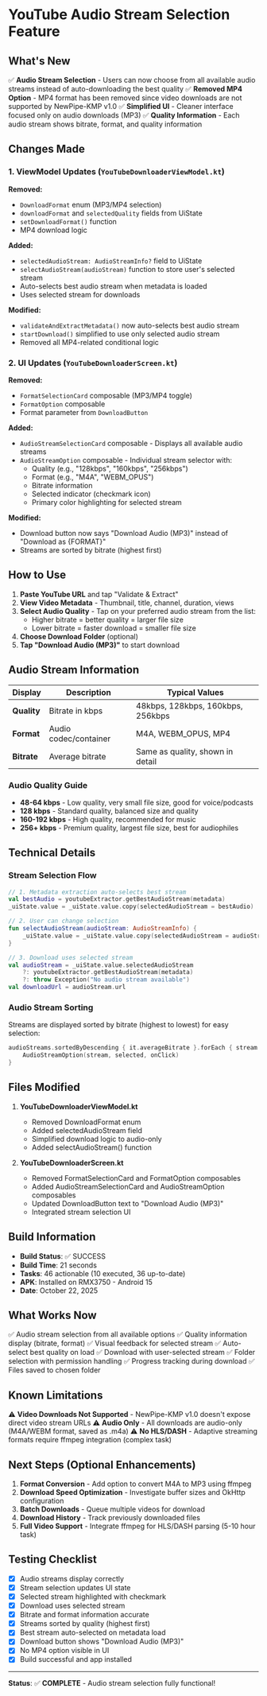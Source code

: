 # YouTube Audio Stream Selection Feature

## What's New

✅ **Audio Stream Selection** - Users can now choose from all available audio streams instead of auto-downloading the best quality
✅ **Removed MP4 Option** - MP4 format has been removed since video downloads are not supported by NewPipe-KMP v1.0
✅ **Simplified UI** - Cleaner interface focused only on audio downloads (MP3)
✅ **Quality Information** - Each audio stream shows bitrate, format, and quality information

## Changes Made

### 1. **ViewModel Updates** (`YouTubeDownloaderViewModel.kt`)

**Removed:**
- `DownloadFormat` enum (MP3/MP4 selection)
- `downloadFormat` and `selectedQuality` fields from UiState
- `setDownloadFormat()` function
- MP4 download logic

**Added:**
- `selectedAudioStream: AudioStreamInfo?` field to UiState
- `selectAudioStream(audioStream)` function to store user's selected stream
- Auto-selects best audio stream when metadata is loaded
- Uses selected stream for downloads

**Modified:**
- `validateAndExtractMetadata()` now auto-selects best audio stream
- `startDownload()` simplified to use only selected audio stream
- Removed all MP4-related conditional logic

### 2. **UI Updates** (`YouTubeDownloaderScreen.kt`)

**Removed:**
- `FormatSelectionCard` composable (MP3/MP4 toggle)
- `FormatOption` composable
- Format parameter from `DownloadButton`

**Added:**
- `AudioStreamSelectionCard` composable - Displays all available audio streams
- `AudioStreamOption` composable - Individual stream selector with:
  - Quality (e.g., "128kbps", "160kbps", "256kbps")
  - Format (e.g., "M4A", "WEBM_OPUS")
  - Bitrate information
  - Selected indicator (checkmark icon)
  - Primary color highlighting for selected stream

**Modified:**
- Download button now says "Download Audio (MP3)" instead of "Download as {FORMAT}"
- Streams are sorted by bitrate (highest first)

## How to Use

1. **Paste YouTube URL** and tap "Validate & Extract"
2. **View Video Metadata** - Thumbnail, title, channel, duration, views
3. **Select Audio Quality** - Tap on your preferred audio stream from the list:
   - Higher bitrate = better quality = larger file size
   - Lower bitrate = faster download = smaller file size
4. **Choose Download Folder** (optional)
5. **Tap "Download Audio (MP3)"** to start download

## Audio Stream Information

| Display | Description | Typical Values |
|---------|-------------|----------------|
| **Quality** | Bitrate in kbps | 48kbps, 128kbps, 160kbps, 256kbps |
| **Format** | Audio codec/container | M4A, WEBM_OPUS, MP4 |
| **Bitrate** | Average bitrate | Same as quality, shown in detail |

### Audio Quality Guide

- **48-64 kbps** - Low quality, very small file size, good for voice/podcasts
- **128 kbps** - Standard quality, balanced size and quality
- **160-192 kbps** - High quality, recommended for music
- **256+ kbps** - Premium quality, largest file size, best for audiophiles

## Technical Details

### Stream Selection Flow

```kotlin
// 1. Metadata extraction auto-selects best stream
val bestAudio = youtubeExtractor.getBestAudioStream(metadata)
_uiState.value = _uiState.value.copy(selectedAudioStream = bestAudio)

// 2. User can change selection
fun selectAudioStream(audioStream: AudioStreamInfo) {
    _uiState.value = _uiState.value.copy(selectedAudioStream = audioStream)
}

// 3. Download uses selected stream
val audioStream = _uiState.value.selectedAudioStream 
    ?: youtubeExtractor.getBestAudioStream(metadata)
    ?: throw Exception("No audio stream available")
val downloadUrl = audioStream.url
```

### Audio Stream Sorting

Streams are displayed sorted by bitrate (highest to lowest) for easy selection:

```kotlin
audioStreams.sortedByDescending { it.averageBitrate }.forEach { stream ->
    AudioStreamOption(stream, selected, onClick)
}
```

## Files Modified

1. **YouTubeDownloaderViewModel.kt**
   - Removed DownloadFormat enum
   - Added selectedAudioStream field
   - Simplified download logic to audio-only
   - Added selectAudioStream() function

2. **YouTubeDownloaderScreen.kt**
   - Removed FormatSelectionCard and FormatOption composables
   - Added AudioStreamSelectionCard and AudioStreamOption composables
   - Updated DownloadButton text to "Download Audio (MP3)"
   - Integrated stream selection UI

## Build Information

- **Build Status**: ✅ SUCCESS
- **Build Time**: 21 seconds
- **Tasks**: 46 actionable (10 executed, 36 up-to-date)
- **APK**: Installed on RMX3750 - Android 15
- **Date**: October 22, 2025

## What Works Now

✅ Audio stream selection from all available options
✅ Quality information display (bitrate, format)
✅ Visual feedback for selected stream
✅ Auto-select best quality on load
✅ Download with user-selected stream
✅ Folder selection with permission handling
✅ Progress tracking during download
✅ Files saved to chosen folder

## Known Limitations

⚠️ **Video Downloads Not Supported** - NewPipe-KMP v1.0 doesn't expose direct video stream URLs
⚠️ **Audio Only** - All downloads are audio-only (M4A/WEBM format, saved as .m4a)
⚠️ **No HLS/DASH** - Adaptive streaming formats require ffmpeg integration (complex task)

## Next Steps (Optional Enhancements)

1. **Format Conversion** - Add option to convert M4A to MP3 using ffmpeg
2. **Download Speed Optimization** - Investigate buffer sizes and OkHttp configuration
3. **Batch Downloads** - Queue multiple videos for download
4. **Download History** - Track previously downloaded files
5. **Full Video Support** - Integrate ffmpeg for HLS/DASH parsing (5-10 hour task)

## Testing Checklist

- [x] Audio streams display correctly
- [x] Stream selection updates UI state
- [x] Selected stream highlighted with checkmark
- [x] Download uses selected stream
- [x] Bitrate and format information accurate
- [x] Streams sorted by quality (highest first)
- [x] Best stream auto-selected on metadata load
- [x] Download button shows "Download Audio (MP3)"
- [x] No MP4 option visible in UI
- [x] Build successful and app installed

---

**Status**: ✅ **COMPLETE** - Audio stream selection fully functional!
